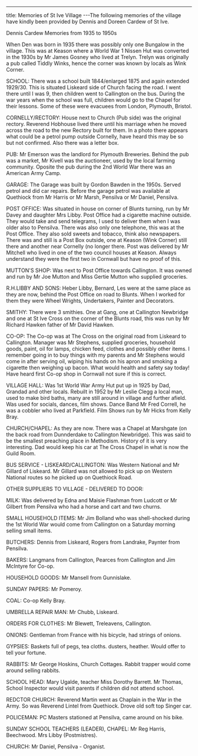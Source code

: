 ---
title: Memories of St Ive Village
---The following memories of the village have kindly been provided by Dennis and Doreen Cardew of St Ive.

Dennis Cardew Memories from 1935 to 1950s

When Den was born in 1935 there was possibly only one Bungalow in the village. This was at Keason where a World War 1 Nissen Hut was converted in the 1930s by Mr James Gosney who lived at Trelyn. Trelyn was originally a pub called Tiddly Winks, hence the corner was known by locals as Wink Corner.

SCHOOL: There was a school built 1844/enlarged 1875 and again extended 1929/30. This is situated Liskeard side of Church facing the road. I went there until I was 9, then children went to Callington on the bus. During the war years when the school was full, children would go to the Chapel for their lessons. Some of these were evacuees from London, Plymouth, Bristol.

CORNELLY/RECTORY: House next to Church (Pub side) was the original rectory. Reverend Hobhouse lived there until his marriage when he moved across the road to the new Rectory built for them. In a photo there appears what could be a petrol pump outside Cornelly, have heard this may be so but not confirmed. Also there was a letter box.

PUB: Mr Emerson was the landlord for Plymouth Breweries. Behind the pub was a market, Mr Kivell was the auctioneer, used by the local farming community. Oposite the pub during the 2nd World War there was an American Army Camp.

GARAGE: The Garage was built by Gordon Bawden in the 1950s. Served petrol and did car repairs. Before the garage petrol was available at Quethiock from Mr Harris or Mr Marsh, Pensilva or Mr Daniel, Pensilva.

POST OFFICE: Was situated in house on corner of Blunts turning, run by Mr Davey and daughter Mrs Libby. Post Office had a cigarette machine outside. They would take and send telegrams, I used to deliver them when I was older also to Pensilva. There was also only one telephone, this was at the Post Office. They also sold sweets and tobacco, think also newspapers. There was and still is a Post Box outside, one at Keason (Wink Corner) still there and another near Cornelly (no longer there. Post was delivered by Mr Mitchell who lived in one of the two council houses at Keason. Always understand they were the first two in Cornwall but have no proof of this.

MUTTON'S SHOP: Was next to Post Office towards Callington. It was owned and run by Mr Joe Mutton and Miss Gertie Mutton who supplied groceries.

R.H.LIBBY AND SONS: Heber Libby, Bernard, Les were at the same place as they are now, behind the Post Office on road to Blunts. When I worked for them they were Wheel Wrights, Undertakers, Painter and Decorators.

SMITHY: There were 3 smithies. One at Gang, one at Callington Newbridge and one at St Ive Cross on the corner of the Blunts road, this was run by Mr Richard Hawken father of Mr David Hawken.

CO-OP: The Co-op was at The Cross on the original road from Liskeard to Callington. Manager was Mr Stephens, supplied groceries, household goods, paint, oil for lamps, chicken feed, clothes and possibly other items. I remember going in to buy things with my parents and Mr Stephens would come in after serving oil, wiping his hands on his apron and smoking a cigarette then weighing up bacon. What would health and safety say today! Have heard first Co-op shop in Cornwall not sure if this is correct.

VILLAGE HALL: Was 1st World War Army Hut put up in 1925 by Dad, Grandad and other locals. Rebuilt in 1952 by Mr Leslie Clegg a local man, used to make bird baths, many are still around in village and further afield. Was used for socials, dances, film shows. Dance Band Mr Fred Correll, he was a cobbler who lived at Parkfield. Film Shows run by Mr Hicks from Kelly Bray.

CHURCH/CHAPEL: As they are now. There was a Chapel at Marshgate (on the back road from Dunnderdake to Callington Newbridge). This was said to be the smallest preaching place in Methodism. History of it is very interesting. Dad would keep his car at The Cross Chapel in what is now the Guild Room.

BUS SERVICE - LISKEARD/CALLINGTON: Was Western National and Mr Gillard of Liskeard. Mr Gillard was not allowed to pick up on Western National routes so he picked up on Quethiock Road.

OTHER SUPPLIERS TO VILLAGE - DELIVERED TO DOOR:

MILK: Was delivered by Edna and Maisie Flashman from Ludcott or Mr Gilbert from Pensilva who had a horse and cart and two churns.

SMALL HOUSEHOLD ITEMS: Mr Jim Bolland who was shell-shocked during the 1st World War would come from Callington on a Saturday morning selling small items.

BUTCHERS: Dennis from Liskeard, Rogers from Landrake, Paynter from Pensilva.

BAKERS: Langmans from Callington, Pearces from Callington and Jim McIntyre for Co-op.

HOUSEHOLD GOODS: Mr Mansell from Gunnislake.

SUNDAY PAPERS: Mr Pomeroy.

COAL: Co-op Kelly Bray.

UMBRELLA REPAIR MAN: Mr Chubb, Liskeard.

ORDERS FOR CLOTHES: Mr Blewett, Treleavens, Callington.

ONIONS: Gentleman from France with his bicycle, had strings of onions.

GYPSIES: Baskets full of pegs, tea cloths. dusters, heather. Would offer to tell your fortune.

RABBITS: Mr George Hoskins, Church Cottages. Rabbit trapper would come around selling rabbits.

SCHOOL HEAD: Mary Ugalde, teacher Miss Dorothy Barrett. Mr Thomas, School Inspector would visit parents if children did not attend school.

REDCTOR CHURCH: Reverend Martin went as Chaplain in the War in the Army. So was Reverend Lintel from Quethiock. Drove old soft top Singer car.

POLICEMAN: PC Masters stationed at Pensilva, came around on his bike.

SUNDAY SCHOOL TEACHERS (LEADER), CHAPEL: Mr Reg Harris, Beechwood. Mrs Libby (Postmistres).

CHURCH: Mr Daniel, Pensilva - Organist.
